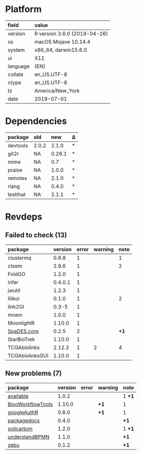 # Platform

|field    |value                        |
|:--------|:----------------------------|
|version  |R version 3.6.0 (2019-04-26) |
|os       |macOS Mojave 10.14.4         |
|system   |x86_64, darwin15.6.0         |
|ui       |X11                          |
|language |(EN)                         |
|collate  |en_US.UTF-8                  |
|ctype    |en_US.UTF-8                  |
|tz       |America/New_York             |
|date     |2019-07-01                   |

# Dependencies

|package  |old   |new    |Δ  |
|:--------|:-----|:------|:--|
|devtools |2.0.2 |2.1.0  |*  |
|git2r    |NA    |0.26.1 |*  |
|mime     |NA    |0.7    |*  |
|praise   |NA    |1.0.0  |*  |
|remotes  |NA    |2.1.0  |*  |
|rlang    |NA    |0.4.0  |*  |
|testthat |NA    |2.1.1  |*  |

# Revdeps

## Failed to check (13)

|package                               |version |error |warning |note   |
|:-------------------------------------|:-------|:-----|:-------|:------|
|clustermq                             |0.8.8   |1     |        |1      |
|ctsem                                 |2.9.6   |1     |        |2      |
|FoldGO                                |1.2.0   |1     |        |       |
|infer                                 |0.4.0.1 |1     |        |       |
|jwutil                                |1.2.3   |1     |        |       |
|lilikoi                               |0.1.0   |1     |        |2      |
|link2GI                               |0.3-5   |1     |        |       |
|mnem                                  |1.0.0   |1     |        |       |
|MoonlightR                            |1.10.0  |1     |        |       |
|[SpaDES.core](failures.md#spadescore) |0.2.5   |2     |        |__+1__ |
|StarBioTrek                           |1.10.0  |1     |        |       |
|TCGAbiolinks                          |2.12.2  |1     |2       |4      |
|TCGAbiolinksGUI                       |1.10.0  |1     |        |       |

## New problems (7)

|package                                            |version |error |warning |note     |
|:--------------------------------------------------|:-------|:-----|:-------|:--------|
|[available](problems.md#available)                 |1.0.2   |      |        |1 __+1__ |
|[BiocWorkflowTools](problems.md#biocworkflowtools) |1.10.0  |      |__+1__  |1        |
|[googleAuthR](problems.md#googleauthr)             |0.8.0   |      |__+1__  |1        |
|[packagedocs](problems.md#packagedocs)             |0.4.0   |      |        |__+1__   |
|[soilcarbon](problems.md#soilcarbon)               |1.2.0   |      |        |1 __+1__ |
|[understandBPMN](problems.md#understandbpmn)       |1.1.0   |      |        |__+1__   |
|[zebu](problems.md#zebu)                           |0.1.2   |      |        |__+1__   |

